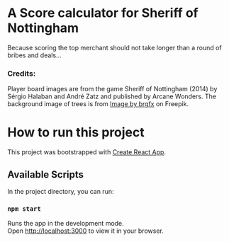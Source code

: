 # A Score calculator for Sheriff of Nottingham
Because scoring the top merchant should not take longer than a round of bribes and deals...

### Credits:
Player board images are from the game Sheriff of Nottingham (2014) by Sérgio Halaban and André Zatz and published by Arcane Wonders.
The background image of trees is from <a href="https://www.freepik.com/free-vector/forest-scene-with-hiking-track-many-trees_13374445.htm#query=cartoon%20forest&position=6&from_view=search&track=ais">Image by brgfx</a> on Freepik.

# How to run this project

This project was bootstrapped with [Create React App](https://github.com/facebook/create-react-app).

## Available Scripts

In the project directory, you can run:

### `npm start`

Runs the app in the development mode.\
Open [http://localhost:3000](http://localhost:3000) to view it in your browser.